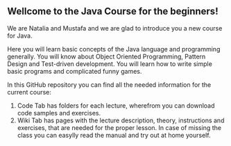 ## Wellcome to the Java Course for the beginners!

We are Natalia and Mustafa and we are glad to introduce you a new course for Java. 

Here you will learn basic concepts of the Java language and programming generally. You will know about Object Oriented Programming, Pattern Design and Test-driven development. You will learn how to write simple basic programs and complicated funny games. 

In this GitHub repository you can find all the needed information for the current course:
  1) Code Tab has folders for each lecture, wherefrom you can download code samples and exercises.
  2) Wiki Tab has pages with the lecture description, theory, instructions and exercises, that are needed for the proper lesson. In case of missing the class you can easylly read the manual and try out at home yourself. 
